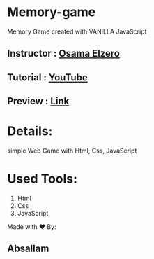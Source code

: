 # Memory-game
Memory Game created with VANILLA JavaScript
## Instructor : [Osama Elzero](https://www.linkedin.com/in/osamaelzero/)
## Tutorial : [YouTube](https://www.youtube.com/watch?v=KRj4DFBTBkA)
## Preview : [Link](https://mohamedabsallam.github.io/Memory-game)

# Details:
simple Web Game with Html, Css, JavaScript

# Used Tools:
1. Html
2. Css
3. JavaScript

Made with ❤️ By:
## Absallam
